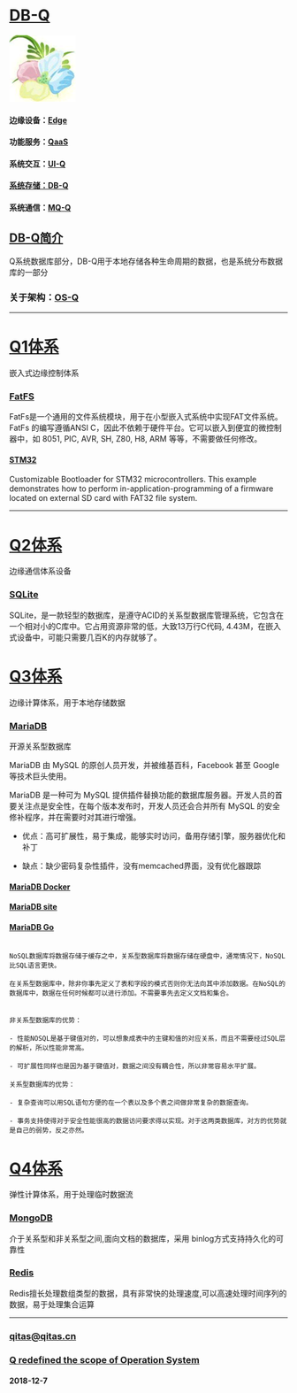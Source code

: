 ﻿# [DB-Q](https://github.com/OS-Q/DB-Q) 

[![sites](OS-Q/OS-Q.png)](http://www.os-q.com)

#### 边缘设备：[Edge](https://github.com/OS-Q/Edge-Q)
#### 功能服务：[QaaS](https://github.com/OS-Q/QaaS)
#### 系统交互：[UI-Q](https://github.com/OS-Q/UI-Q)
#### [系统存储：DB-Q](https://github.com/OS-Q/DB-Q)
#### 系统通信：[MQ-Q](https://github.com/OS-Q/MQ-Q)

## [DB-Q简介](https://github.com/OS-Q/DB-Q/wiki)

Q系统数据库部分，DB-Q用于本地存储各种生命周期的数据，也是系统分布数据库的一部分

### 关于架构：[OS-Q](https://github.com/OS-Q/OS-Q)

---

# [Q1体系](https://github.com/OS-Q/Q1) 

嵌入式边缘控制体系

### [FatFS](http://elm-chan.org/fsw/ff/00index_e.html)  

FatFs是一个通用的文件系统模块，用于在小型嵌入式系统中实现FAT文件系统。 FatFs 的编写遵循ANSI C，因此不依赖于硬件平台。它可以嵌入到便宜的微控制器中，如 8051, PIC, AVR, SH, Z80, H8, ARM 等等，不需要做任何修改。


#### [STM32](https://github.com/akospasztor/stm32-bootloader)  

Customizable Bootloader for STM32 microcontrollers. This example demonstrates how to perform in-application-programming of a firmware located on external SD card with FAT32 file system.

---

# [Q2体系](https://github.com/OS-Q/Q2) 

边缘通信体系设备

### [SQLite](https://www.sqlite.org/)  

SQLite，是一款轻型的数据库，是遵守ACID的关系型数据库管理系统，它包含在一个相对小的C库中。它占用资源非常的低，大致13万行C代码, 4.43M，在嵌入式设备中，可能只需要几百K的内存就够了。


# [Q3体系](https://github.com/OS-Q/Q3) 

边缘计算体系，用于本地存储数据

### [MariaDB](https://github.com/MariaDB)  

开源关系型数据库 

MariaDB 由 MySQL 的原创人员开发，并被维基百科，Facebook 甚至 Google 等技术巨头使用。 

MariaDB 是一种可为 MySQL 提供插件替换功能的数据库服务器。开发人员的首要关注点是安全性，在每个版本发布时，开发人员还会合并所有 MySQL 的安全修补程序，并在需要时对其进行增强。

- 优点：高可扩展性，易于集成，能够实时访问，备用存储引擎，服务器优化和补丁

- 缺点：缺少密码复杂性插件，没有memcached界面，没有优化器跟踪


#### [MariaDB Docker](https://github.com/docker-library/mariadb) 
#### [MariaDB site](https://mariadb.org/) 
#### [MariaDB Go](https://github.com/go-sql-driver/mysql.git) 


```

NoSQL数据库将数据存储于缓存之中，关系型数据库将数据存储在硬盘中，通常情况下，NoSQL比SQL语言更快。

在关系型数据库中，除非你事先定义了表和字段的模式否则你无法向其中添加数据。在NoSQL的数据库中，数据在任何时候都可以进行添加。不需要事先去定义文档和集合。


非关系型数据库的优势：

- 性能NOSQL是基于键值对的，可以想象成表中的主键和值的对应关系，而且不需要经过SQL层的解析，所以性能非常高。

- 可扩展性同样也是因为基于键值对，数据之间没有耦合性，所以非常容易水平扩展。

关系型数据库的优势：

- 复杂查询可以用SQL语句方便的在一个表以及多个表之间做非常复杂的数据查询。

- 事务支持使得对于安全性能很高的数据访问要求得以实现。对于这两类数据库，对方的优势就是自己的弱势，反之亦然。

```


# [Q4体系](https://github.com/OS-Q/Q4) 

弹性计算体系，用于处理临时数据流

### [MongoDB](https://github.com/mongodb)  

介于关系型和非关系型之间,面向文档的数据库，采用 binlog方式支持持久化的可靠性 

### [Redis](https://github.com/antirez/redis)

Redis擅长处理数组类型的数据，具有非常快的处理速度,可以高速处理时间序列的数据，易于处理集合运算



---

###  qitas@qitas.cn

###  [Q redefined the scope of Operation System](http://www.OS-Q.com)

####  2018-12-7
